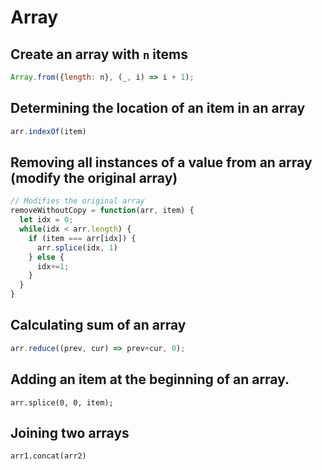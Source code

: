 # Array

## Create an array with `n` items

```js
Array.from({length: n}, (_, i) => i + 1);
```

## Determining the location of an item in an array

```ts
arr.indexOf(item)
```


## Removing all instances of a value from an array (modify the original array)

```ts
// Modifies the original array
removeWithoutCopy = function(arr, item) {
  let idx = 0;
  while(idx < arr.length) {
    if (item === arr[idx]) {
      arr.splice(idx, 1)
    } else {
      idx+=1;
    }
  }
}
```


## Calculating sum of an array

```ts
arr.reduce((prev, cur) => prev+cur, 0);
```


## Adding an item at the beginning of an array.

```tsx
arr.splice(0, 0, item);
```


## Joining two arrays

```tsx
arr1.concat(arr2)
```
